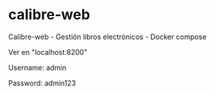 # calibre-web
Calibre-web - Gestión libros electrónicos - Docker compose


Ver en "localhost:8200"

Username: admin

Password: admin123

